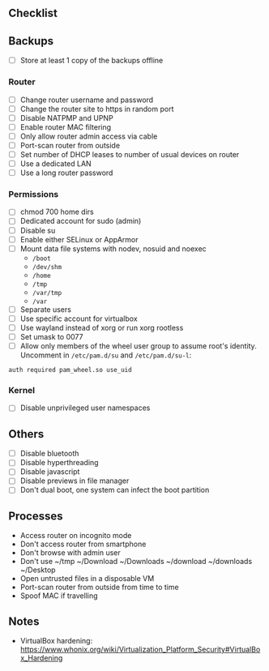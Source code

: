 ## Checklist

## Backups

* [ ] Store at least 1 copy of the backups offline

### Router

* [ ] Change router username and password
* [ ] Change the router site to https in random port
* [ ] Disable NATPMP and UPNP
* [ ] Enable router MAC filtering
* [ ] Only allow router admin access via cable
* [ ] Port-scan router from outside
* [ ] Set number of DHCP leases to number of usual devices on router
* [ ] Use a dedicated LAN
* [ ] Use a long router password

### Permissions

* [ ] chmod 700 home dirs
* [ ] Dedicated account for sudo (admin)
* [ ] Disable su
* [ ] Enable either SELinux or AppArmor
* [ ] Mount data file systems with nodev, nosuid and noexec
	* `/boot`
	* `/dev/shm`
	* `/home`
	* `/tmp`
	* `/var/tmp`
	* `/var`
* [ ] Separate users
* [ ] Use specific account for virtualbox
* [ ] Use wayland instead of xorg or run xorg rootless
* [ ] Set umask to 0077
* [ ] Allow only members of the wheel user group to assume root's identity. Uncomment in `/etc/pam.d/su` and `/etc/pam.d/su-l`:

```
auth required pam_wheel.so use_uid
```

### Kernel

* [ ] Disable unprivileged user namespaces

## Others

* [ ] Disable bluetooth
* [ ] Disable hyperthreading
* [ ] Disable javascript
* [ ] Disable previews in file manager
* [ ] Don't dual boot, one system can infect the boot partition

## Processes

* Access router on incognito mode
* Don't access router from smartphone
* Don't browse with admin user
* Don't use ~/tmp ~/Download ~/Downloads ~/download ~/downloads ~/Desktop
* Open untrusted files in a disposable VM
* Port-scan router from outside from time to time
* Spoof MAC if travelling

## Notes

* VirtualBox hardening: https://www.whonix.org/wiki/Virtualization_Platform_Security#VirtualBox_Hardening
